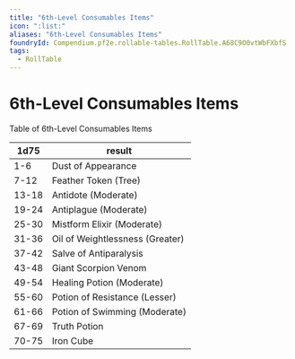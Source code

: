 ```yaml
---
title: "6th-Level Consumables Items"
icon: ":list:"
aliases: "6th-Level Consumables Items"
foundryId: Compendium.pf2e.rollable-tables.RollTable.A68C9O0vtWbFXbfS
tags:
  - RollTable
---
```


# 6th-Level Consumables Items
Table of 6th-Level Consumables Items

| 1d75 | result |
|------|--------|
| 1-6 | Dust of Appearance |
| 7-12 | Feather Token (Tree) |
| 13-18 | Antidote (Moderate) |
| 19-24 | Antiplague (Moderate) |
| 25-30 | Mistform Elixir (Moderate) |
| 31-36 | Oil of Weightlessness (Greater) |
| 37-42 | Salve of Antiparalysis |
| 43-48 | Giant Scorpion Venom |
| 49-54 | Healing Potion (Moderate) |
| 55-60 | Potion of Resistance (Lesser) |
| 61-66 | Potion of Swimming (Moderate) |
| 67-69 | Truth Potion |
| 70-75 | Iron Cube |
